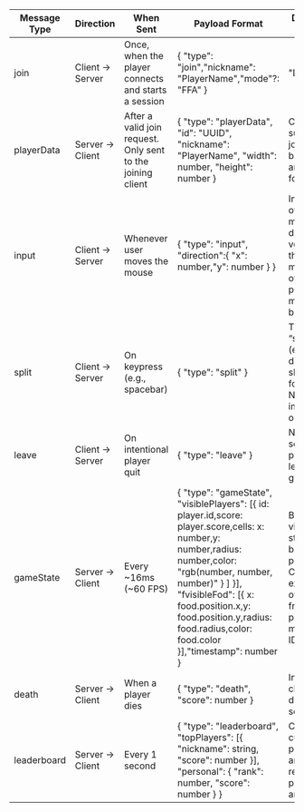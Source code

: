 | **Message Type** | **Direction** | **When Sent** | **Payload Format** | **Description & Details** |
| --- | --- | --- | --- | --- |
| join | Client → Server | Once, when the player connects and starts a session | { "type": "join","nickname": "PlayerName","mode"?: "FFA" } | "Death Match" |
| playerData | Server → Client | After a valid join request. Only sent to the joining client | { "type": "playerData", "id": "UUID", "nickname": "PlayerName", "width": number, "height": number } | Confirms successful join, sends back unique ID and nickname for reference. |
| input | Client → Server | Whenever user moves the mouse | { "type": "input", "direction":{ "x": number,"y": number } } | Informs server of new movement direction vector. Note that for multiple blobs of the same player angle of movement may be different |
| split | Client → Server | On keypress (e.g., spacebar) | { "type": "split" } | Triggers a “split” action (e.g., a blob divides and shoots forward). Needs special implementation on the server. |
| leave | Client → Server | On intentional player quit | { "type": "leave" } | Notifies the server that the player is leaving the game. |
| gameState | Server → Client | Every ~16ms (~60 FPS) | { "type": "gameState", "visiblePlayers": [{ id: player.id,score: player.score,cells: x: number,y: number,radius: number,color: "rgb(number, number, number)" } ] }], "fvisibleFod": [{ x: food.position.x,y: food.position.y,radius: food.radius,color: food.color }],"timestamp": number } | Broadcasts visible world state: player blobs, food positions, etc. Clients should extract their own blob data from the players list by matching their ID. |
| death | Server → Client | When a player dies | { "type": "death", "score": number } | Informs the client of their death and final score. |
| leaderboard | Server → Client | Every 1 second | { "type": "leaderboard", "topPlayers": [{ "nickname": string, "score": number }], "personal": { "rank": number, "score": number } } | Contains current top player data and the recipient’s personal rank and score. |